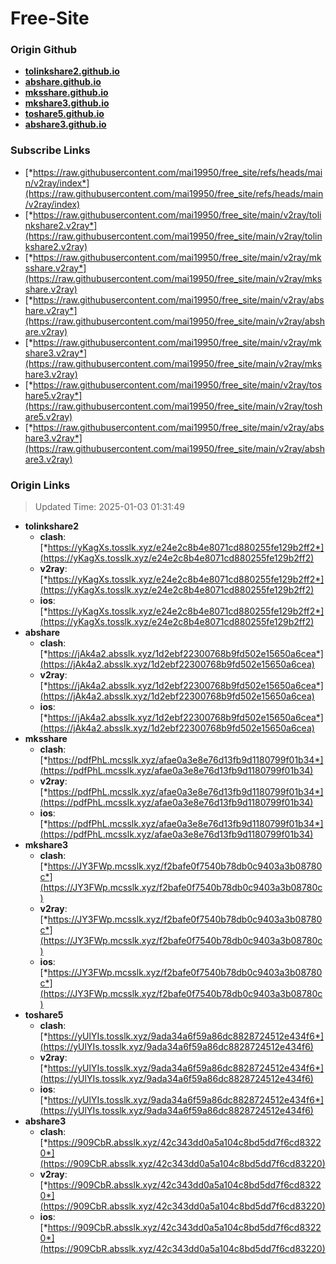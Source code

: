 # Free-Site

### Origin Github

- [**tolinkshare2.github.io**](https://github.com/tolinkshare2/tolinkshare2.github.io)
- [**abshare.github.io**](https://github.com/abshare/abshare.github.io)
- [**mksshare.github.io**](https://github.com/mksshare/mksshare.github.io)
- [**mkshare3.github.io**](https://github.com/mkshare3/mkshare3.github.io)
- [**toshare5.github.io**](https://github.com/toshare5/toshare5.github.io)
- [**abshare3.github.io**](https://github.com/abshare3/abshare3.github.io)

### Subscribe Links

- [*https://raw.githubusercontent.com/mai19950/free_site/refs/heads/main/v2ray/index*](https://raw.githubusercontent.com/mai19950/free_site/refs/heads/main/v2ray/index)
- [*https://raw.githubusercontent.com/mai19950/free_site/main/v2ray/tolinkshare2.v2ray*](https://raw.githubusercontent.com/mai19950/free_site/main/v2ray/tolinkshare2.v2ray)
- [*https://raw.githubusercontent.com/mai19950/free_site/main/v2ray/mksshare.v2ray*](https://raw.githubusercontent.com/mai19950/free_site/main/v2ray/mksshare.v2ray)
- [*https://raw.githubusercontent.com/mai19950/free_site/main/v2ray/abshare.v2ray*](https://raw.githubusercontent.com/mai19950/free_site/main/v2ray/abshare.v2ray)
- [*https://raw.githubusercontent.com/mai19950/free_site/main/v2ray/mkshare3.v2ray*](https://raw.githubusercontent.com/mai19950/free_site/main/v2ray/mkshare3.v2ray)
- [*https://raw.githubusercontent.com/mai19950/free_site/main/v2ray/toshare5.v2ray*](https://raw.githubusercontent.com/mai19950/free_site/main/v2ray/toshare5.v2ray)
- [*https://raw.githubusercontent.com/mai19950/free_site/main/v2ray/abshare3.v2ray*](https://raw.githubusercontent.com/mai19950/free_site/main/v2ray/abshare3.v2ray)

### Origin Links

> Updated Time: 2025-01-03 01:31:49

- **tolinkshare2**
  - **clash**: [*https://yKagXs.tosslk.xyz/e24e2c8b4e8071cd880255fe129b2ff2*](https://yKagXs.tosslk.xyz/e24e2c8b4e8071cd880255fe129b2ff2)
  - **v2ray**: [*https://yKagXs.tosslk.xyz/e24e2c8b4e8071cd880255fe129b2ff2*](https://yKagXs.tosslk.xyz/e24e2c8b4e8071cd880255fe129b2ff2)
  - **ios**: [*https://yKagXs.tosslk.xyz/e24e2c8b4e8071cd880255fe129b2ff2*](https://yKagXs.tosslk.xyz/e24e2c8b4e8071cd880255fe129b2ff2)
- **abshare**
  - **clash**: [*https://jAk4a2.absslk.xyz/1d2ebf22300768b9fd502e15650a6cea*](https://jAk4a2.absslk.xyz/1d2ebf22300768b9fd502e15650a6cea)
  - **v2ray**: [*https://jAk4a2.absslk.xyz/1d2ebf22300768b9fd502e15650a6cea*](https://jAk4a2.absslk.xyz/1d2ebf22300768b9fd502e15650a6cea)
  - **ios**: [*https://jAk4a2.absslk.xyz/1d2ebf22300768b9fd502e15650a6cea*](https://jAk4a2.absslk.xyz/1d2ebf22300768b9fd502e15650a6cea)
- **mksshare**
  - **clash**: [*https://pdfPhL.mcsslk.xyz/afae0a3e8e76d13fb9d1180799f01b34*](https://pdfPhL.mcsslk.xyz/afae0a3e8e76d13fb9d1180799f01b34)
  - **v2ray**: [*https://pdfPhL.mcsslk.xyz/afae0a3e8e76d13fb9d1180799f01b34*](https://pdfPhL.mcsslk.xyz/afae0a3e8e76d13fb9d1180799f01b34)
  - **ios**: [*https://pdfPhL.mcsslk.xyz/afae0a3e8e76d13fb9d1180799f01b34*](https://pdfPhL.mcsslk.xyz/afae0a3e8e76d13fb9d1180799f01b34)
- **mkshare3**
  - **clash**: [*https://JY3FWp.mcsslk.xyz/f2bafe0f7540b78db0c9403a3b08780c*](https://JY3FWp.mcsslk.xyz/f2bafe0f7540b78db0c9403a3b08780c)
  - **v2ray**: [*https://JY3FWp.mcsslk.xyz/f2bafe0f7540b78db0c9403a3b08780c*](https://JY3FWp.mcsslk.xyz/f2bafe0f7540b78db0c9403a3b08780c)
  - **ios**: [*https://JY3FWp.mcsslk.xyz/f2bafe0f7540b78db0c9403a3b08780c*](https://JY3FWp.mcsslk.xyz/f2bafe0f7540b78db0c9403a3b08780c)
- **toshare5**
  - **clash**: [*https://yUlYIs.tosslk.xyz/9ada34a6f59a86dc8828724512e434f6*](https://yUlYIs.tosslk.xyz/9ada34a6f59a86dc8828724512e434f6)
  - **v2ray**: [*https://yUlYIs.tosslk.xyz/9ada34a6f59a86dc8828724512e434f6*](https://yUlYIs.tosslk.xyz/9ada34a6f59a86dc8828724512e434f6)
  - **ios**: [*https://yUlYIs.tosslk.xyz/9ada34a6f59a86dc8828724512e434f6*](https://yUlYIs.tosslk.xyz/9ada34a6f59a86dc8828724512e434f6)
- **abshare3**
  - **clash**: [*https://909CbR.absslk.xyz/42c343dd0a5a104c8bd5dd7f6cd83220*](https://909CbR.absslk.xyz/42c343dd0a5a104c8bd5dd7f6cd83220)
  - **v2ray**: [*https://909CbR.absslk.xyz/42c343dd0a5a104c8bd5dd7f6cd83220*](https://909CbR.absslk.xyz/42c343dd0a5a104c8bd5dd7f6cd83220)
  - **ios**: [*https://909CbR.absslk.xyz/42c343dd0a5a104c8bd5dd7f6cd83220*](https://909CbR.absslk.xyz/42c343dd0a5a104c8bd5dd7f6cd83220)
